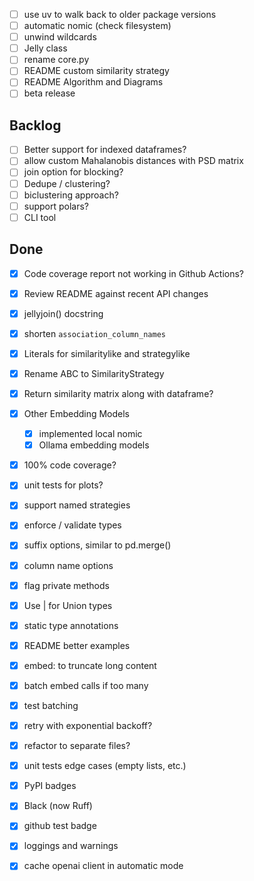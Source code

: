 - [ ] use uv to walk back to older package versions
- [ ] automatic nomic (check filesystem)
- [ ] unwind wildcards
- [ ] Jelly class
- [ ] rename core.py
- [ ] README custom similarity strategy
- [ ] README Algorithm and Diagrams
- [ ] beta release

Backlog
-------

- [ ] Better support for indexed dataframes?
- [ ] allow custom Mahalanobis distances with PSD matrix
- [ ] join option for blocking?
- [ ] Dedupe / clustering?
- [ ] biclustering approach?
- [ ] support polars?
- [ ] CLI tool

Done
----

- [X] Code coverage report not working in Github Actions?
- [X] Review README against recent API changes
- [X] jellyjoin() docstring
- [X] shorten `association_column_names`
- [X] Literals for similaritylike and strategylike
- [X] Rename ABC to SimilarityStrategy
- [X] Return similarity matrix along with dataframe?
- [X] Other Embedding Models
    - [X] implemented local nomic
    - [X] Ollama embedding models
- [X] 100% code coverage?
- [X] unit tests for plots?

- [X] support named strategies
- [X] enforce / validate types
- [X] suffix options, similar to pd.merge()
- [X] column name options
- [X] flag private methods
- [X] Use | for Union types

- [X] static type annotations
- [X] README better examples
- [X] embed: to truncate long content
- [X] batch embed calls if too many
- [X] test batching
- [X] retry with exponential backoff?
- [X] refactor to separate files?
- [X] unit tests edge cases (empty lists, etc.)
- [x] PyPI badges
- [X] Black (now Ruff)
- [X] github test badge
- [X] loggings and warnings
- [X] cache openai client in automatic mode
